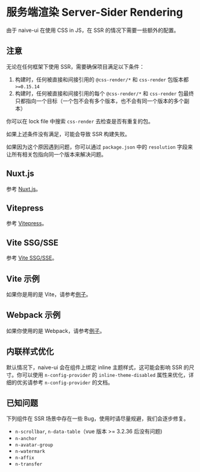 # 服务端渲染 Server-Sider Rendering

由于 naive-ui 在使用 CSS in JS，在 SSR 的情况下需要一些额外的配置。

## 注意

无论在任何框架下使用 SSR，需要确保项目满足以下条件：

1. 构建时，任何被直接和间接引用的 `@css-render/*` 和 `css-render` 包版本都 `>=0.15.14`
2. 构建时，任何被直接和间接引用的每个 `@css-render/*` 和 `css-render` 包最终只都指向一个目标（一个包不会有多个版本，也不会有同一个版本的多个副本）

你可以在 lock file 中搜索 `css-render` 去检查是否有重复的包。

如果上述条件没有满足，可能会导致 SSR 构建失败。

如果因为这个原因遇到问题，你可以通过 `package.json` 中的 `resolution` 字段来让所有相关包指向同一个版本来解决问题。

## Nuxt.js

参考 [Nuxt.js](nuxtjs)。

## Vitepress

参考 [Vitepress](vitepress)。

## Vite SSG/SSE

参考 [Vite SSG/SSE](vite-ssge)。

## Vite 示例

如果你是用的是 Vite，请参考[例子](https://github.com/07akioni/naive-ui-vite-ssr)。

## Webpack 示例

如果你使用的是 Webpack，请参考[例子](https://github.com/tusen-ai/naive-ui/tree/main/playground/ssr)。

## 内联样式优化

默认情况下，naive-ui 会在组件上绑定 inline 主题样式，这可能会影响 SSR 的尺寸。你可以使用 `n-config-provider` 的 `inline-theme-disabled` 属性来优化，详细的优劣请参考 `n-config-provider` 的文档。

## 已知问题

下列组件在 SSR 场景中存在一些 Bug，使用时请尽量规避，我们会逐步修复。

- `n-scrollbar`, `n-data-table`（vue 版本 >= 3.2.36 后没有问题)
- `n-anchor`
- `n-avatar-group`
- `n-watermark`
- `n-affix`
- `n-transfer`
